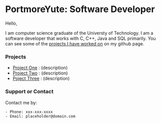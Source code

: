 # PortmoreYute: Software Developer

Hello,

  I am computer science graduate of the Universty of Technology. I am a software developer that works with C, C++, Java and SQL primarily. You can see some of the [projects I have worked on](https://github.com/PortmoreYute) on my github page.


### Projects

- [Project One](https://github.com/PortmoreYute) : (description)
- [Project Two](https://github.com/PortmoreYute) : (description)
- [Poject Three](https://github.com/PortmoreYute) : (description)


### Support or Contact

Contact me by:

    - Phone: xxx-xxx-xxxx    
    - Email: placeholder@domain.com
